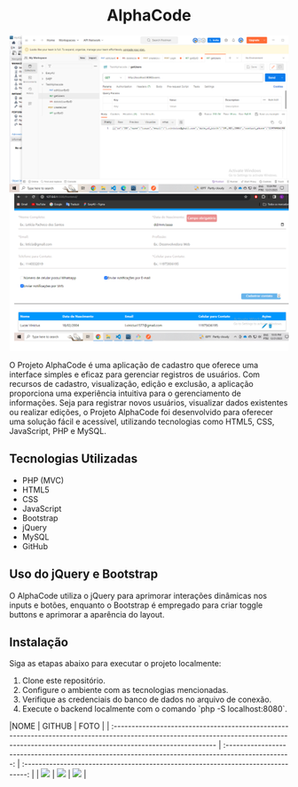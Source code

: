 <div align="center">
  <h1>AlphaCode</h1>
</div>

<div align="center">
  <div>
    <img src="/imgs/backend.png" alt="Backend">
  </div>

  <div>
    <img src="/imgs//frontend.png" alt="Frontend">
  </div>
</div>

<div>
  <p>O Projeto AlphaCode é uma aplicação de cadastro que oferece uma interface simples e eficaz para gerenciar registros de usuários. Com recursos de cadastro, visualização, edição e exclusão, a aplicação proporciona uma experiência intuitiva para o gerenciamento de informações. Seja para registrar novos usuários, visualizar dados existentes ou realizar edições, o Projeto AlphaCode foi desenvolvido para oferecer uma solução fácil e acessível, utilizando tecnologias como HTML5, CSS, JavaScript, PHP e MySQL.</p>
</div>

<div>
  <h2>Tecnologias Utilizadas</h2>
  <ul>
    <li>PHP (MVC)</li>
    <li>HTML5</li>
    <li>CSS</li>
    <li>JavaScript</li>
    <li>Bootstrap</li>
    <li>jQuery</li>
    <li>MySQL</li>
    <li>GitHub</li>
  </ul>
</div>

<div>
  <h2>Uso do jQuery e Bootstrap</h2>
  <p>O AlphaCode utiliza o jQuery para aprimorar interações dinâmicas nos inputs e botões, enquanto o Bootstrap é empregado para criar toggle buttons e aprimorar a aparência do layout.</p>
</div>

<div>
  <h2>Instalação</h2>
  <p>Siga as etapas abaixo para executar o projeto localmente:</p>
  <ol>
    <li>Clone este repositório.</li>
    <li>Configure o ambiente com as tecnologias mencionadas.</li>
    <li>Verifique as credenciais do banco de dados no arquivo de conexão.</li>
    <li>Execute o backend localmente com o comando `php -S localhost:8080`.</li>
  </ol>
</div>
|NOME                                                                                                                                                                                   |                                               GITHUB                                               |                                       FOTO                                        |
| :----------------------------------------------------------------------------------------------------------------------------------------------------------------------------------------- | :------------------------------------------------------------------------------------------------: | :-------------------------------------------------------------------------------: |
| <a href="https://github.com/lucasvinip"><img src="https://img.shields.io/badge/DESENVOLVEDOR-LUCAS%20VINICIUS%20SILVA-informational?style=for-the-badge&logo=appveyorlabelColor=222222"></a> |   <a href="https://github.com/lucasvinip"><img src="https://skillicons.dev/icons?i=github&theme="/></a>   | <img src="https://avatars.githubusercontent.com/u/110206119?v=4" height="50"></a> | 

